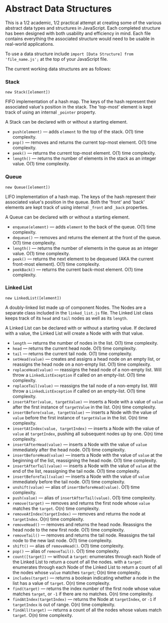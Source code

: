 # Abstract Data Structures
This is a 1/2 academic, 1/2 practical attempt at creating some of the various abstract data types and structures in JavaScript. Each completed structure has been designed with both usability and efficiency in mind. Each file contains everything the associated structure would need to be usable in real-world applications.

To use a data structure include `import [Data Structure] from 'file_name.js';` at the top of your JavaScript file.

The current working data structures are as follows:

### Stack
`new Stack([element])`

FIFO implementation of a hash map. The keys of the hash represent their associated value's position in the stack. The 'top-most' element is kept track of using an internal `_pointer` property.

A Stack can be declared with or without a starting element.

* `push(element)` — adds `element` to the top of the stack. O(1) time complexity.
* `pop()` — removes and returns the current top-most element. O(1) time complexity.
* `peek()` — returns the current top-most element. O(1) time complexity.
* `length()` — returns the number of elements in the stack as an integer value. O(1) time complexity.

### Queue
`new Queue([element])`

LIFO implementation of a hash map. The keys of the hash represent their associated value's position in the queue. Both the 'front' and 'back' elements are kept track of using internal `_front` and `_back` properties.

A Queue can be declared with or without a starting element.

* `enqueue(element)` — adds `element` to the back of the queue. O(1) time complexity.
* `dequeue()` — removes and returns the element at the front of the queue. O(1) time complexity.
* `length()` — returns the number of elements in the queue as an integer value. O(1) time complexity.
* `peek()` — returns the next element to be dequeued (AKA the current front-most element). O(1) time complexity.
* `peekBack()` — returns the current back-most element. O(1) time complexity.

### Linked List
`new LinkedList([element])`

A doubly-linked list made up of component Nodes. The Nodes are a separate class included in the `linked_list.js` file. The Linked List class keeps track of its `head` and `tail` nodes as well as its `length`.

A Linked List can be declared with or without a starting value. If declared with a value, the Linked List will create a Node with with that value.

* `length` — returns the number of nodes in the list. O(1) time complexity.
* `head` — returns the current head node. O(1) time complexity.
* `tail` — returns the current tail node. O(1) time complexity.
* `setHead(value)` — creates and assigns a head node on an empty list, or reassigns the head node on a non-empty list. O(1) time complexity.
* `replaceHead(value)` — reassigns the head node of a non-empty list. Will throw a `LinkedListException` if called on an empty-list. O(1) time complexity.
* `replaceTail(value)` — reassigns the tail node of a non-empty list. Will throw a `LinkedListException` if called on an empty-list. O(1) time complexity.
* `insertAfter(value, targetValue)` — inserts a Node with a value of `value` after the first instance of `targetValue` in the list. O(n) time complexity.
* `insertBefore(value, targetValue)` — inserts a Node with the value of `value` before the first instance of `targetValue` in the list. O(n) time complexity.
* `insertAtIndex(value, targetIndex)` — inserts a Node with the value of `value` at `targetIndex`, pushing all subsequent nodes up by one. O(n) time complexity.
* `insertAfterHead(value)` — inserts a Node with the value of `value` immediately after the head node. O(1) time complexity.
* `insertBeforeHead(value)` — inserts a Node with the value of `value` at the beginning of the list, reassigning the head node. O(1) time complexity.
* `insertAfterTail(value)` — inserts a Node with the value of `value` at the end of the list, reassigning the tail node. O(1) time complexity.
* `insertBeforeTail(value)` — inserts a Node with the value of `value` immediately before the tail node. O(1) time complexity.
* `unshift(value)` — alias of `insertBeforeHead(value)`. O(1) time complexity.
* `push(value)` — alias of `insertAfterTail(value)`. O(1) time complexity.
* `remove(target)` — removes and returns the first node whose `value` matches the `target`. O(n) time complexity.
* `removeAtIndex(targetIndex)` — removes and returns the node at `targetIndex`. O(n) time complexity.
* `removeHead()` — removes and returns the head node. Reassigns the head node to the new first node. O(1) time complexity.
* `removeTail()` — removes and returns the tail node. Reassigns the tail node to the new last node. O(1) time complexity.
* `shift()` — alias of `removeHead()`. O(1) time complexity.
* `pop()` — alias of `removeTail()`. O(1) time complexity.
* `count([target])` — without a `target`: enumerates through each Node of the Linked List to return a count of all the nodes. with a `target`: enumerates through each Node of the Linked List to return a count of all the nodes whose `value` matches `target`; O(n) time complexity.
* `includes(target)` — returns a boolean indicating whether a node in the list has a value of `target`. O(n) time complexity.
* `find(target)` — returns the index number of the first node whose value matches `target`, or `-1` if there are no matches. O(n) time complexity.
* `findAtIndex(targetIndex)` — returns the Node at `targetIndex`, or `-1` if `targetIndex` is out of range. O(n) time complexity.
* `findAll(target)` — returns a count of all the nodes whose values match `target`. O(n) time complexity.
